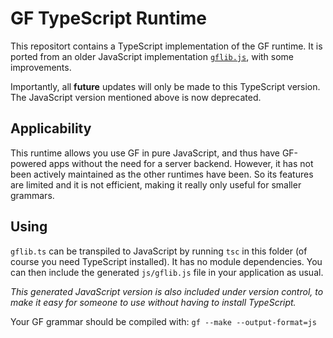 # GF TypeScript Runtime

This repositort contains a TypeScript implementation of the GF runtime.
It is ported from an older JavaScript implementation [`gflib.js`](https://github.com/GrammaticalFramework/gf-core/blob/master/src/runtime/javascript/gflib.js), with some improvements.

Importantly, all **future** updates will only be made to this TypeScript version.
The JavaScript version mentioned above is now deprecated.

## Applicability

This runtime allows you use GF in pure JavaScript, and thus have GF-powered apps without the need for a server backend.
However, it has not been actively maintained as the other runtimes have been.
So its features are limited and it is not efficient, making it really only useful for smaller grammars.

## Using

`gflib.ts` can be transpiled to JavaScript by running `tsc` in this folder (of course you need TypeScript installed).
It has no module dependencies.
You can then include the generated `js/gflib.js` file in your application as usual.

_This generated JavaScript version is also included under version control,
to make it easy for someone to use without having to install TypeScript._

Your GF grammar should be compiled with: `gf --make --output-format=js`
